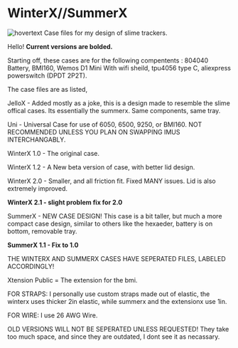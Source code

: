 # WinterX//SummerX
![hovertext](https://github.com/Reclusious/WinterX/blob/main/Images/RenderS-W-X.png)
Case files for my design of slime trackers.

Hello! **Current versions are bolded.**

Starting off, these cases are for the following compentents : 804040 Battery, BMI160, Wemos D1 Mini With wifi sheild, tpu4056 type C, aliexpress powerswitch (DPDT 2P2T). 

The case files are as listed,

JelloX - Added mostly as a joke, this is a design made to resemble the slime offical cases. Its essentially the summerx. Same components, same tray.

Uni - Universal Case for use of 6050, 6500, 9250, or BMI160. NOT RECOMMENDED UNLESS YOU PLAN ON SWAPPING IMUS INTERCHANGABLY.

WinterX 1.0 - The original case.

WinterX 1.2 - A New beta version of case, with better lid design.

WinterX 2.0 - Smaller, and all friction fit. Fixed MANY issues. Lid is also extremely improved.

**WinterX 2.1 - slight problem fix for 2.0**

SummerX - NEW CASE DESIGN! This case is a bit taller, but much a more compact case design, similar to others like the hexaeder, battery is on bottom, removable tray.

**SummerX 1.1 - Fix to 1.0**

THE WINTERX AND SUMMERX CASES HAVE SEPERATED FILES, LABELED ACCORDINGLY!

Xtension Public = The extension for the bmi.

FOR STRAPS: I personally use custom straps made out of elastic, the winterx uses thicker 2in elastic, while summerx and the extensionx use 1in. 

FOR WIRE: I use 26 AWG Wire.


OLD VERSIONS WILL NOT BE SEPERATED UNLESS REQUESTED! They take too much space, and since they are outdated, I dont see it as necassary.
